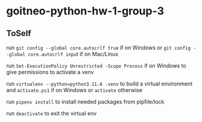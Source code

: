 # goitneo-python-hw-1-group-3

## ToSelf

run `git config --global core.autocrlf true` if on Windows or `git config --global core.autocrlf inpu`t if on Mac/Linux

run `Set-ExecutionPolicy Unrestricted -Scope Process` if on Windows to give permissions to activate a venv

run `virtualenv --python=python3.11.6 .venv` to build a virtual environment and `activate.ps1` if on Windows or `activate` otherwise

run `pipenv install` to install needed packages from pipfile/lock

run `deactivate` to exit the virtual env